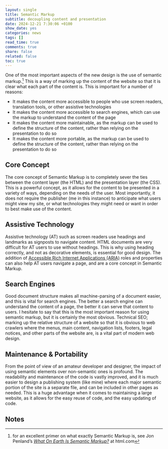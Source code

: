 ```yaml
---
layout: single
title: Semantic Markup
subtitle: decoupling content and presentation
date: 2024-12-21 7:30:06 +0100
show_date: yes
categories: news
tags: []
read_time: true
comments: true
share: false
related: false
toc: true
---
```

One of the most important aspects of the new design is the use of semantic markup.[^1] This is a way of marking up the content of the website so that it is clear what each part of the content is. This is important for a number of reasons:

  - It makes the content more accessible to people who use screen readers, translation tools, or other assistive technologies
  - It makes the content more accessible to search engines, which can use the markup to understand the content of the page
  - It makes the content more maintainable, as the markup can be used to define the structure of the content, rather than relying on the presentation to do so
  - It makes the content more portable, as the markup can be used to define the structure of the content, rather than relying on the presentation to do so

## Core Concept
The core concept of Semantic Markup is to completely sever the ties between the content layer (the HTML) and the presentation layer (the CSS). This is a powerful concept, as it allows for the content to be presented in a variety of ways, depending on the needs of the user. Most importantly, it does not require the publisher (me in this instance) to anticipate what users might view my site, or what technologies they might need or want in order to best make use of the content.

## Assistive Technology
Assistive technology (AT) such as screen readers use headings and landmarks as signposts to navigate content. HTML documents are very difficult for AT users to use without headings. This is why using heading correctly, and not as decorative elements, is essential for good design. The addition of [Accessible Rich Internet Applications (ARIA)](https://developer.mozilla.org/en-US/docs/Web/Accessibility/ARIA) roles and properties can also help AT users navigate a page, and are a core concept in Semantic Markup.

## Search Engines
Good document structure makes all machine-parsing of a document easier, and this is vital for search engines. The better a search engine can understand the content of a page, the better it can serve that content to users. I hesitate to say that this is the most important reason for using semantic markup, but it is certainly the most obvious. Technical SEO; marking up the relative structure of a website so that it is obvious to web crawlers where the menus, main content, navigation lists, footers, legal notices, and other parts of the website are, is a vital part of modern web design.

## Maintenance & Portability
From the point of view of an amateur developer and designer, the impact of using semantic elements over non-semantic ones is profound. The readability and maintenance of the code is vastly improved, and it is much easier to design a publishing system (like mine) where each major semantic portion of the site is a separate file, and can be included in other pages as needed. This is a huge advantage when it comes to maintaining a large website, as it allows for the easy reuse of code, and the easy updating of code.

## Notes
[^1]: for an excellent primer on what exactly Semantic Markup is, see Jon Penland’s *[What On Earth Is Semantic Markup?](https://html.com/semantic-markup/)* at html.com
